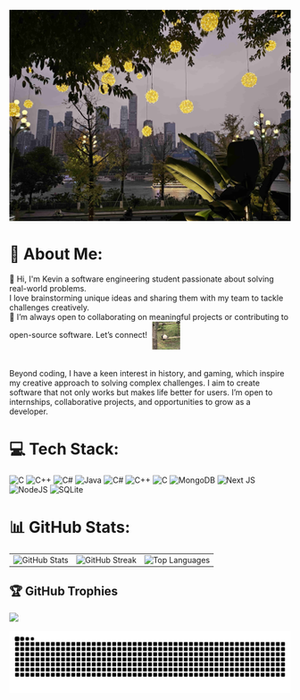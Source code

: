 ![Header](images/header.jpg)


# 💫 About Me:
👋 Hi, I'm Kevin a software engineering student passionate about solving real-world problems.<br> 
I love brainstorming unique ideas and sharing them with my team to tackle challenges creatively. 
<br> 🌱 I’m always open to collaborating on meaningful projects or contributing to open-source software.
Let’s connect! <img src="images/panda.jpg" alt="Panda" width="50" height="50" style="vertical-align: middle; margin-left: 5px;"> <br>
<br><br>Beyond coding, I have a keen interest in history, and gaming, which inspire my creative approach to solving complex challenges. I aim to create software that not only works but makes life better for users. I’m open to internships, collaborative projects, and opportunities to grow as a developer.


# 💻 Tech Stack:
![C](https://img.shields.io/badge/c-%2300599C.svg?style=for-the-badge&logo=c&logoColor=white) ![C++](https://img.shields.io/badge/c++-%2300599C.svg?style=for-the-badge&logo=c%2B%2B&logoColor=white) ![C#](https://img.shields.io/badge/c%23-%23239120.svg?style=for-the-badge&logo=csharp&logoColor=white) ![Java](https://img.shields.io/badge/java-%23ED8B00.svg?style=for-the-badge&logo=openjdk&logoColor=white) ![C#](https://img.shields.io/badge/c%23-%23239120.svg?style=for-the-badge&logo=csharp&logoColor=white) ![C++](https://img.shields.io/badge/c++-%2300599C.svg?style=for-the-badge&logo=c%2B%2B&logoColor=white) ![C](https://img.shields.io/badge/c-%2300599C.svg?style=for-the-badge&logo=c&logoColor=white) ![MongoDB](https://img.shields.io/badge/MongoDB-%234ea94b.svg?style=for-the-badge&logo=mongodb&logoColor=white) ![Next JS](https://img.shields.io/badge/Next-black?style=for-the-badge&logo=next.js&logoColor=white) ![NodeJS](https://img.shields.io/badge/node.js-6DA55F?style=for-the-badge&logo=node.js&logoColor=white) ![SQLite](https://img.shields.io/badge/sqlite-%2307405e.svg?style=for-the-badge&logo=sqlite&logoColor=white)
# 📊 GitHub Stats:

<table>
  <tr>
    <td>
      <img src="https://github-readme-stats.vercel.app/api?username=K3v123&theme=dark&hide_border=false&include_all_commits=true&count_private=true" alt="GitHub Stats" height="150">
    </td>
    <td>
      <img src="https://github-readme-streak-stats.herokuapp.com/?user=K3v123&theme=dark&hide_border=false" alt="GitHub Streak" height="150">
    </td>
    <td>
      <img src="https://github-readme-stats.vercel.app/api/top-langs/?username=K3v123&theme=dark&hide_border=false&include_all_commits=true&count_private=true&layout=compact" alt="Top Languages" height="150">
    </td>
  </tr>
</table>


## 🏆 GitHub Trophies
![](https://github-profile-trophy.vercel.app/?username=K3v123&theme=radical&no-frame=false&no-bg=true&margin-w=4)

<!-- Proudly created with GPRM ( https://gprm.itsvg.in ) -->

<!-- code by tobiasmeyhoefer -->
<picture>
  <source media="(prefers-color-scheme: dark)" srcset="https://raw.githubusercontent.com/k3v123/k3v123/output/github-snake-dark.svg" />
  <source media="(prefers-color-scheme: light)" srcset="https://raw.githubusercontent.com/k3v123/k3v123/output/github-snake.svg" />
  <img alt="github-snake" src="https://raw.githubusercontent.com/k3v123/k3v123/output/github-snake.svg" />
</picture>
